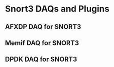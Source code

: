 # Snort3 DAQs and Plugins

## AFXDP DAQ for SNORT3
 

## Memif DAQ for SNORT3


## DPDK DAQ for SNORT3

